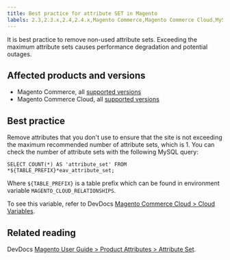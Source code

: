 ```yaml
---
title: Best practice for attribute SET in Magento
labels: 2.3,2.3.x,2.4,2.4.x,Magento Commerce,Magento Commerce Cloud,MySQL,attribute,best practices,performance,product,set
---
```


It is best practice to remove non-used attribute sets. Exceeding the maximum attribute sets causes performance degradation and potential outages. 

## Affected products and versions

* Magento Commerce, all [supported versions](https://magento.com/sites/default/files/magento-software-lifecycle-policy.pdf) 
* Magento Commerce Cloud, all [supported versions](https://magento.com/sites/default/files/magento-software-lifecycle-policy.pdf)

## Best practice

Remove attributes that you don't use to ensure that the site is not exceeding the maximum recommended number of attribute sets, which is 1. You can check the number of attribute sets with the following MySQL query:  
   
 `` SELECT COUNT(*) AS 'attribute_set' FROM *${TABLE_PREFIX}*eav_attribute_set; ``

Where `` ${TABLE_PREFIX} `` is a table prefix which can be found in environment variable `` MAGENTO_CLOUD_RELATIONSHIPS ``.

To see this variable, refer to DevDocs [Magento Commerce Cloud > Cloud Variables](https://devdocs.magento.com/cloud/env/variables-cloud.html).  

## Related reading

DevDocs [Magento User Guide > Product Attributes > Attribute Set](https://docs.magento.com/user-guide/stores/attribute-sets.html?itm_source=devdocs&amp;itm_medium=quick_search&amp;itm_campaign=federated_search&amp;itm_term=attribut&amp;_ga=2.117581577.1025526503.1592831910-1966917137.1591621744). 